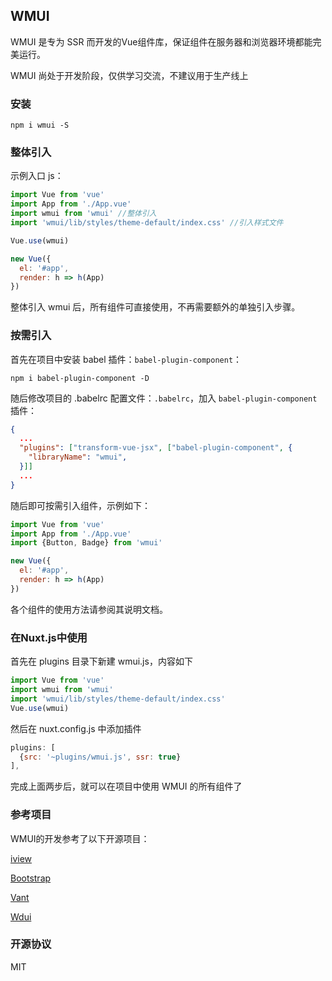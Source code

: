 ## WMUI

WMUI 是专为 SSR 而开发的Vue组件库，保证组件在服务器和浏览器环境都能完美运行。

WMUI 尚处于开发阶段，仅供学习交流，不建议用于生产线上

### 安装

```
npm i wmui -S
```

### 整体引入

示例入口 js：

```javascript
import Vue from 'vue'
import App from './App.vue'
import wmui from 'wmui' //整体引入
import 'wmui/lib/styles/theme-default/index.css' //引入样式文件

Vue.use(wmui)

new Vue({
  el: '#app',
  render: h => h(App)
})
```


整体引入 wmui 后，所有组件可直接使用，不再需要额外的单独引入步骤。

### 按需引入

首先在项目中安装 babel 插件：`babel-plugin-component`：

```
npm i babel-plugin-component -D
```

随后修改项目的 .babelrc 配置文件：`.babelrc`，加入 `babel-plugin-component` 插件：

```json
{
  ...
  "plugins": ["transform-vue-jsx", ["babel-plugin-component", {
    "libraryName": "wmui",
  }]]
  ...
}
```

随后即可按需引入组件，示例如下：

```javascript
import Vue from 'vue'
import App from './App.vue'
import {Button, Badge} from 'wmui'

new Vue({
  el: '#app',
  render: h => h(App)
})
```

各个组件的使用方法请参阅其说明文档。

### 在Nuxt.js中使用

首先在 plugins 目录下新建 wmui.js，内容如下

```js
import Vue from 'vue'
import wmui from 'wmui'
import 'wmui/lib/styles/theme-default/index.css'
Vue.use(wmui)
```

然后在 nuxt.config.js 中添加插件

```js
plugins: [
  {src: '~plugins/wmui.js', ssr: true}
],
```

完成上面两步后，就可以在项目中使用 WMUI 的所有组件了

### 参考项目

WMUI的开发参考了以下开源项目：

[iview](https://github.com/iview/iview)

[Bootstrap](https://github.com/twbs/bootstrap)

[Vant](https://github.com/youzan/vant)

[Wdui](https://github.com/wdfe/wdui)

### 开源协议

MIT
